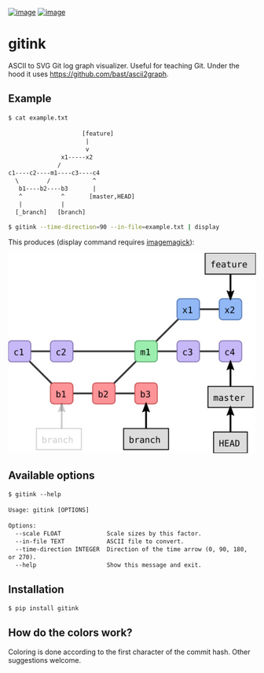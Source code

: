 [![image](https://github.com/bast/gitink/workflows/Test/badge.svg)](https://github.com/bast/gitink/actions)
[![image](https://img.shields.io/badge/license-%20MPL--v2.0-blue.svg)](LICENSE)


# gitink

ASCII to SVG Git log graph visualizer. Useful for teaching Git.
Under the hood it uses https://github.com/bast/ascii2graph.


## Example

```console
$ cat example.txt

                     [feature]
                      |
                      v
               x1-----x2
              /
c1----c2----m1----c3----c4
  \        /            ^
   b1----b2----b3       |
   ^           ^       [master,HEAD]
   |           |
  [_branch]   [branch]
```

```bash
$ gitink --time-direction=90 --in-file=example.txt | display
```

This produces (display command requires
[imagemagick](https://www.imagemagick.org)):

![git log graph example](img/example.jpg)


## Available options

```console
$ gitink --help

Usage: gitink [OPTIONS]

Options:
  --scale FLOAT             Scale sizes by this factor.
  --in-file TEXT            ASCII file to convert.
  --time-direction INTEGER  Direction of the time arrow (0, 90, 180, or 270).
  --help                    Show this message and exit.
```


## Installation

```bash
$ pip install gitink
```


## How do the colors work?

Coloring is done according to the first character of the commit hash.  Other
suggestions welcome.
